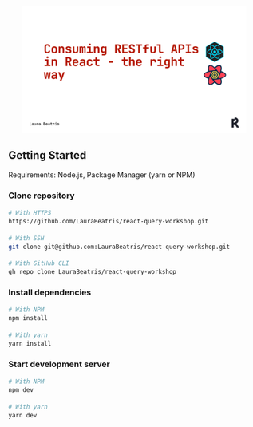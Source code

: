 <p align='center'>
  <img src='./.github/docs/images/main-workshop-slide.png' width='450px'/>
</p>

## Getting Started

Requirements: Node.js, Package Manager (yarn or NPM)

### Clone repository
```bash
# With HTTPS
https://github.com/LauraBeatris/react-query-workshop.git

# With SSH
git clone git@github.com:LauraBeatris/react-query-workshop.git

# With GitHub CLI
gh repo clone LauraBeatris/react-query-workshop
```

### Install dependencies

```bash
# With NPM
npm install

# With yarn
yarn install
```

### Start development server

```bash
# With NPM
npm dev

# With yarn
yarn dev
```

